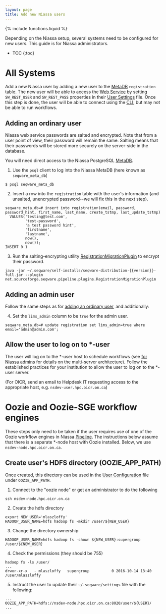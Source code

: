 ```yaml
---
layout: page
title: Add new Niassa users
---
```

{% include functions.liquid %}

Depending on the Niassa setup, several systems need to be configured for new 
users. This guide is for Niassa administrators.

* TOC
{:toc}

# All Systems

Add a new Niassa user by adding a new user to the [MetaDB]({{version_url}}/metadb) `registration` table.
The new user will be able to access the 
[Web Service]({{version_url}}/web-service) by setting `SW_REST_USER` and 
`SW_REST_PASS` properties in their 
[User Settings]({{version_url}}/environment/user-configuration) file. Once this
step is done, the user will be able to connect using the 
[CLI]({{version_url}}/CLI), but may not be able to run workflows.

## Adding an ordinary user

Niassa web service passwords are salted and encrypted. Note that from a user 
point of view, their password will remain the same. Salting means that 
their passwords will be stored more securely on the server-side in the database.

You will need direct access to the Niassa PostgreSQL 
[MetaDB]({{version_url}}/metadb).

1. Use the `psql` client to log into the Niassa MetaDB (here known as 
  `seqware_meta_db`)
  ```
$ psql seqware_meta_db
  ```
2. Insert a row into the `registration` table with the user's information (and
  unsalted, unencrypted password--we will fix this in the next step).
  ```
seqware_meta_db=# insert into registration(email, password, password_hint, first_name, last_name, create_tstmp, last_update_tstmp)
    VALUES('testing@test.com', 
           'test-password', 
           'a test password hint', 
           'firstname', 
           'lastname', 
           now(), 
           now());
INSERT 0 1
  ```
3. Run the salting-encrypting utility 
  [RegistrationMigrationPlugin](https://github.com/oicr-gsi/niassa/blob/develop/seqware-pipeline/src/main/java/net/sourceforge/seqware/pipeline/plugins/RegistrationMigrationPlugin.java) 
  to encrypt their password.
  ```
java -jar ~/.seqware/self-installs/seqware-distribution-{{version}}-full.jar --plugin net.sourceforge.seqware.pipeline.plugins.RegistrationMigrationPlugin
  ```

## Adding an admin user

Follow the same steps as for [adding an ordinary user](#adding-an-ordinary-user), and additionally: 

4. Set the `lims_admin` column to be `true` for the admin user.
  ```
seqware_meta_db=# update registration set lims_admin=true where email='admin@admin.com';
  ```

## Allow the user to log on to \*-user

The user will log on to the \*-user host to schedule workflows (see 
[for Niassa admins]({{version_url}}/admins) for details on the multi-server 
architecture). Follow the established practices for your institution to allow 
the user to log on to the \*-user server.

(For OICR, send an email to Helpdesk IT requesting access to the appropriate 
host, e.g. `nsdev-user.hpc.oicr.on.ca`)

# Oozie and Oozie-SGE workflow engines

These steps only need to be taken if the user requires use of one of the 
Oozie workflow engines in Niassa [Pipeline]({{version_url}}/pipeline). The
instructions below assume that there is a separate \*-node host with Oozie
installed. Below, we use `nsdev-node.hpc.oicr.on.ca`.

## Create user's HDFS directory (OOZIE_APP_PATH)

Once created, this directory can be used in the 
[User Configuration]({{version_url}}/environment/user-configuration) file under
`OOZIE_APP_PATH`.

1. Connect to the "oozie node" or get an administrator to do the following
  ```
ssh nsdev-node.hpc.oicr.on.ca
  ```
2. Create the hdfs directory
  ```
export NEW_USER='mlaszloffy'
HADOOP_USER_NAME=hdfs hadoop fs -mkdir /user/${NEW_USER}
  ```
3. Change the directory ownership
  ```
HADOOP_USER_NAME=hdfs hadoop fs -chown ${NEW_USER}:supergroup /user/${NEW_USER}
  ```
4. Check the permissions (they should be 755)
  ```
hadoop fs -ls /user/
...
drwxr-xr-x   - mlaszloffy   supergroup          0 2016-10-14 13:40 /user/mlaszloffy
  ```
  
5. Instruct the user to update their `~/.seqware/settings` file with the 
  following:
```
...
OOZIE_APP_PATH=hdfs://nsdev-node.hpc.oicr.on.ca:8020/user/${USER}/
...
```